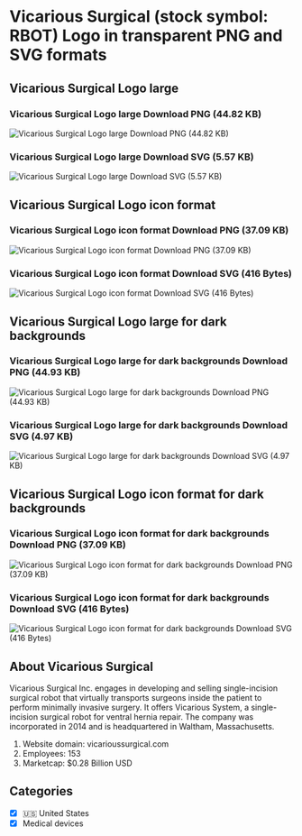 # Vicarious Surgical (stock symbol: RBOT) Logo in transparent PNG and SVG formats

## Vicarious Surgical Logo large

### Vicarious Surgical Logo large Download PNG (44.82 KB)

![Vicarious Surgical Logo large Download PNG (44.82 KB)](/img/orig/RBOT_BIG-d1961244.png)

### Vicarious Surgical Logo large Download SVG (5.57 KB)

![Vicarious Surgical Logo large Download SVG (5.57 KB)](/img/orig/RBOT_BIG-7dc2014e.svg)

## Vicarious Surgical Logo icon format

### Vicarious Surgical Logo icon format Download PNG (37.09 KB)

![Vicarious Surgical Logo icon format Download PNG (37.09 KB)](/img/orig/RBOT-9a2246ca.png)

### Vicarious Surgical Logo icon format Download SVG (416 Bytes)

![Vicarious Surgical Logo icon format Download SVG (416 Bytes)](/img/orig/RBOT-eaa245d1.svg)

## Vicarious Surgical Logo large for dark backgrounds

### Vicarious Surgical Logo large for dark backgrounds Download PNG (44.93 KB)

![Vicarious Surgical Logo large for dark backgrounds Download PNG (44.93 KB)](/img/orig/RBOT_BIG.D-640dd641.png)

### Vicarious Surgical Logo large for dark backgrounds Download SVG (4.97 KB)

![Vicarious Surgical Logo large for dark backgrounds Download SVG (4.97 KB)](/img/orig/RBOT_BIG.D-89c351d8.svg)

## Vicarious Surgical Logo icon format for dark backgrounds

### Vicarious Surgical Logo icon format for dark backgrounds Download PNG (37.09 KB)

![Vicarious Surgical Logo icon format for dark backgrounds Download PNG (37.09 KB)](/img/orig/RBOT.D-e3fb3fae.png)

### Vicarious Surgical Logo icon format for dark backgrounds Download SVG (416 Bytes)

![Vicarious Surgical Logo icon format for dark backgrounds Download SVG (416 Bytes)](/img/orig/RBOT.D-0558f858.svg)

## About Vicarious Surgical

Vicarious Surgical Inc. engages in developing and selling single-incision surgical robot that virtually transports surgeons inside the patient to perform minimally invasive surgery. It offers Vicarious System, a single-incision surgical robot for ventral hernia repair. The company was incorporated in 2014 and is headquartered in Waltham, Massachusetts.

1. Website domain: vicarioussurgical.com
2. Employees: 153
3. Marketcap: $0.28 Billion USD


## Categories
- [x] 🇺🇸 United States
- [x] Medical devices
